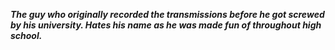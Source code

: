 ***The guy who originally recorded the transmissions before he got screwed by his university.
Hates his name as he was made fun of throughout high school.***